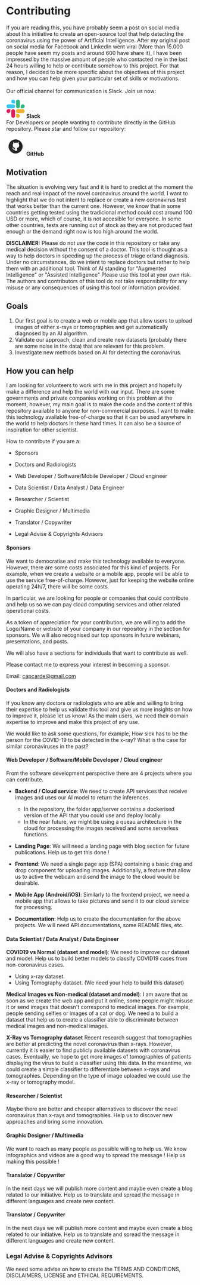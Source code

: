 # Contributing

<div class=text-justify>
If you are reading this, you have probably seem a post on social media about this initiative to create an open-source tool that help detecting the coronavirus using the power of Artificial Intelligence. After my original post on social media for Facebook and LinkedIn went viral (More than 15.000 people have seem my posts and around 600 have share it), I have been impressed by the massive amount of people who contacted me in the last 24 hours willing to help or contribute somehow to this project. For that reason, I decided to be more specific about the objectives of this project and how you can help given your particular set of skills or motivations.
<br/>
<br/>
Our official channel for communication is Slack. Join us now:

[<img src="resources/slack_logo.png" width="50px" height="50px">](https://join.slack.com/t/covid-19detector/shared_invite/zt-cw28jq9g-2FcPBD~zNRYLnVhr34hrRQ)
<b>Slack</b>
<br/>
For Developers or people wanting to contribute directly in the GitHub repository. Please star and follow our repository:

[<img src="resources/github_logo.png" width="50px" height="50px">](https://github.com/elcronos/COVID-19)
<b>GitHub</b>

## Motivation
The situation is evolving very fast and it is hard to predict at the moment the reach and real impact of the novel coronavirus around the world. I want to highlight that we do not intent to replace or create a new coronavirus test that works better than the current one. However, we know that in some countries getting tested using the tradicional method could cost around 100 USD or more, which of course, it is not accesible for everyone. In some other countries, tests are running out of stock as they are not produced fast enough or the demand right now is too high around the world.

**DISCLAIMER:** Please do not use the code in this repository or take any medical decision without the consent of a doctor. This tool is thought as a way to help doctors in speeding up the process of triage or/and diagnosis. Under no circumstances, do we intent to replace doctors but rather to help them with an additional tool. Think of AI standing for "Augmented Intelligence" or "Assisted Intelligence" Please use this tool at your own risk. The authors and contributors of this tool do not take responsibility for any misuse or any consequences of using this tool or information provided.

## Goals
1. Our first goal is to create a web or mobile app that allow users to upload images of either x-rays or tomographies and get automatically diagnosed by an AI algorithm.
2. Validate our approach, clean and create new datasets  (probably there are some noise in the data) that are relevant for this problem.
3. Investigate new methods based on AI for detecting the coronavirus.

## How you can help

I am looking for volunteers to work with me in this project and hopefully make a difference and help the world with our input. There are some governments and private companies working on this problem at the moment, however, my main goal is to make the code and the content of this repository available to anyone for non-commercial purposes. I want to make this technology available free-of-charge so that it can be used anywhere in the world to help doctors in these hard times. It can also be a source of inspiration for other scientist.

How to contribute if you are a:

- Sponsors

- Doctors and Radiologists

- Web Developer / Software/Mobile Developer / Cloud engineer

- Data Scientist / Data Analyst / Data Engineer

- Researcher / Scientist

- Graphic Designer / Multimedia

- Translator / Copywriter

- Legal Advise & Copyrights Advisors


#### Sponsors
We want to democratise and make this technology available to everyone. However, there are some costs associated for this kind of projects. For example, when we create a website or a mobile app, people will be able to use the service free-of-charge. However, just for keeping the website online operating 24h/7, there will be some costs.

In particular, we are looking for people or companies that could contribute and help us so we can pay cloud computing services and other related operational costs.

As a token of appreciation for your contribution, we are willing to add the Logo/Name or website of your company in our repository in the section for sponsors. We will also recognised our top sponsors  in future webinars, presentations, and posts.

We will also have a sections for individuals that want to contribute as well.

Please contact me to express your interest in becoming a sponsor.

Email: capcarde@gmail.com


#### Doctors and Radiologists
If you know any doctors or radiologists who are able and willing to bring their expertise to help us validate this tool and give us more insights on how to improve it, please let us know! As the main users, we need their domain expertise to improve and make this project of any use.

We would like to ask some questions, for example, How sick has to be the person for the COVID-19 to be detected in the x-ray? What is the case for similar coronaviruses in the past?

#### Web Developer / Software/Mobile Developer / Cloud engineer

From the software development perspective there are 4 projects where you can contribute.

- **Backend / Cloud service**: We need to create API services that receive images and uses our AI model to return the inferences.
  - In the repository, the folder app/server contains a dockerised version of the API that you could use and deploy locally.
  - In the near future, we might be using a queau architecture in the cloud for processing the images received and some serverless functions.

- **Landing Page**: We will need a landing page with blog section for future publications. Help us to get this done !
- **Frontend**: We need a single page app (SPA) containing a basic drag and drop component for uploading images. Additionally, a feature that allow us to active the webcam and send the image to the cloud would be desirable.
- **Mobile App (Android/iOS)**:
Similarly to the frontend project, we need a mobile app that allows to take pictures and send it to our cloud service for processing.
- **Documentation**:
Help us to create the documentation for the above projects. We will need API documentations, some README files, etc.


#### Data Scientist / Data Analyst / Data Engineer
**COVID19 vs Normal (dataset and model)**: We need to improve our dataset and model. Help us to build better models to classify COVID19 cases from non-coronavirus cases.

  - Using x-ray dataset.
  - Using Tomography dataset. (We need your help to build this dataset)

**Medical Images vs Non-medical (dataset and model)**:
I am aware that as soon as we create the web app and put it online, some people might misuse it or send images that doesn't correspond to medical images. For example, people sending selfies or images of a cat or dog. We need a to build a dataset that help us to create a classifier able to discriminate between medical images and non-medical images.

**X-Ray vs Tomography dataset**
Recent research suggest that tomographies are better at predicting the novel coronavirus than x-rays. However, currently it is easier to find publicly available datasets with coronavirus cases. Eventually, we hope to get more images of tomographies of patients displaying the virus to build a classifier using this data. In the meantime, we could create a simple classifier to differentiate between x-rays and tomographies. Depending on the type of image uploaded we could use the x-ray or tomography model.

#### Researcher / Scientist
Maybe there are better and cheaper alternatives to discover the novel coronavirus than x-rays and tomographies. Help us to discover new approaches and bring some innovation.

#### Graphic Designer / Multimedia
We want to reach as many people as possible willing to help us. We know infographics and videos are a good way to spread the message ! Help us making this possible !

#### Translator / Copywriter
In the next days we will publish more content and maybe even create a blog related to our initiative. Help us to translate and spread the message in different languages and create new content.

#### Translator / Copywriter
In the next days we will publish more content and maybe even create a blog related to our initiative. Help us to translate and spread the message in different languages and create new content.

### Legal Advise & Copyrights Advisors
We need some advise on how to create the TERMS AND CONDITIONS, DISCLAIMERS, LICENSE and ETHICAL REQUIREMENTS.






</div>
